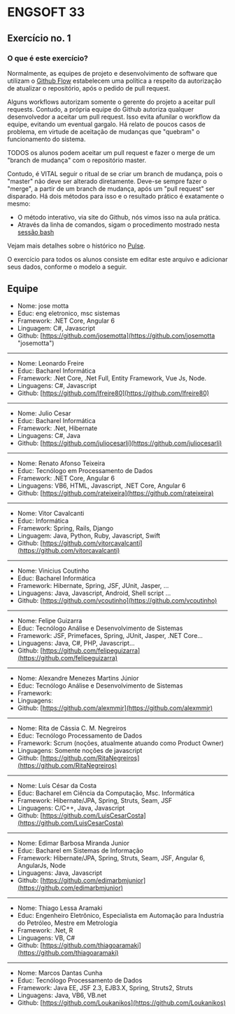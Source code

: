# ENGSOFT 33

## Exercício no. 1

### O que é este exercício?

Normalmente, as equipes de projeto e desenvolvimento de software que utilizam o [Github Flow](https://github.com/bamplifier/mba33/blob/master/refs/github_flow_cyclo.pdf "Cyclo Github Flow") estabelecem uma política a respeito da autorização de atualizar o repositório, após o pedido de pull request.

Alguns workflows autorizam somente o gerente do projeto a aceitar pull requests. Contudo, a própria equipe do Github autoriza qualquer desenvolvedor a aceitar um pull request. Isso evita afunilar o workflow da equipe, evitando um eventual gargalo. Há relato de poucos casos de problema, em virtude de aceitação de mudanças que "quebram" o funcionamento do sistema.

TODOS os alunos podem aceitar um pull request e fazer o merge de um "branch de mudança" com o repositório master. 

Contudo, é VITAL seguir o ritual de se criar um branch de mudança, pois o "master" não deve ser alterado diretamente. Deve-se sempre fazer o "merge", a partir de um branch de mudança, após um "pull request" ser disparado. Há dois métodos para isso e o resultado prático é exatamente o mesmo:

- O método interativo, via site do Github, nós vimos isso na aula prática.
- Através da linha de comandos, sigam o procedimento mostrado nesta [sessão bash](https://github.com/bamplifier/mba33/blob/master/Git-Merge.md)

Vejam mais detalhes sobre o histórico no [Pulse](https://github.com/bamplifier/mba33/pulse).

O exercício para todos os alunos consiste em editar este arquivo e adicionar seus dados, conforme o modelo a seguir.

## Equipe

- Nome: jose motta  
- Educ: eng eletronico, msc sistemas
- Framework: .NET Core, Angular 6
- Linguagem: C#, Javascript
- Github: [https://github.com/josemotta](https://github.com/josemotta "josemotta")

---
- Nome: Leonardo Freire
- Educ: Bacharel Informática
- Framework: .Net Core, .Net Full, Entity Framework, Vue Js, Node.
- Linguagens: C#, Javascript
- Github: [https://github.com/lfreire80](https://github.com/lfreire80)

---
- Nome: Julio Cesar
- Educ: Bacharel Informática
- Framework: .Net, Hibernate
- Linguagens: C#, Java
- Github: [https://github.com/juliocesarli](https://github.com/juliocesarli)

---
- Nome: Renato Afonso Teixeira
- Educ: Tecnólogo em Processamento de Dados
- Framework: .NET Core, Angular 6
- Linguagens: VB6, HTML, Javascript, .NET Core, Angular 6
- Github: [https://github.com/rateixeira](https://github.com/rateixeira)

---
- Nome: Vitor Cavalcanti
- Educ: Informática
- Framework: Spring, Rails, Django
- Linguagem: Java, Python, Ruby, Javascript, Swift
- Github: [https://github.com/vitorcavalcanti](https://github.com/vitorcavalcanti)

---
- Nome: Vinicius Coutinho
- Educ: Bacharel Informática
- Framework: Hibernate, Spring, JSF, JUnit, Jasper, ...
- Linguagens: Java, Javascript, Android, Shell script ...
- Github: [https://github.com/vcoutinho](https://github.com/vcoutinho)

---
- Nome: Felipe Guizarra
- Educ: Tecnólogo Análise e Desenvolvimento de Sistemas
- Framework: JSF, Primefaces, Spring, JUnit, Jasper, .NET Core...
- Linguagens: Java, C#, PHP, Javascript...
- Github: [https://github.com/felipeguizarra](https://github.com/felipeguizarra)

---
- Nome: Alexandre Menezes Martins Júnior
- Educ: Tecnólogo Análise e Desenvolvimento de Sistemas
- Framework: 
- Linguagens: 
- Github: [https://github.com/alexmmjr](https://github.com/alexmmjr)

---
- Nome: Rita de Cássia C. M. Negreiros
- Educ: Tecnólogo Processamento de Dados
- Framework: Scrum (noções, atualmente atuando como Product Owner)
- Linguagens: Somente noções de javascript
- Github: [https://github.com/RitaNegreiros](https://github.com/RitaNegreiros)

---
- Nome: Luís César da Costa
- Educ: Bacharel em Ciência da Computação, Msc. Informática
- Framework: Hibernate/JPA, Spring, Struts, Seam, JSF
- Linguagens: C/C++, Java, Javascript
- Github: [https://github.com/LuisCesarCosta](https://github.com/LuisCesarCosta)
---
- Nome: Edimar Barbosa Miranda Junior
- Educ: Bacharel em Sistemas de Informação
- Framework: Hibernate/JPA, Spring, Struts, Seam, JSF, Angular 6, AngularJs, Node
- Linguagens: Java, Javascript
- Github: [https://github.com/edimarbmjunior](https://github.com/edimarbmjunior)

---
- Nome: Thiago Lessa Aramaki
- Educ: Engenheiro Eletrônico, Especialista em Automação para Industria do Petróleo, Mestre em Metrologia
- Framework: .Net, R
- Linguagens: VB, C#
- Github: [https://github.com/thiagoaramaki](https://github.com/thiagoaramaki)

---
- Nome: Marcos Dantas Cunha
- Educ: Tecnólogo Processamento de Dados
- Framework: Java EE, JSF 2.3, EJB3.X, Spring, Struts2, Struts
- Linguagens: Java, VB6, VB.net
- Github: [https://github.com/Loukanikos](https://github.com/Loukanikos)
